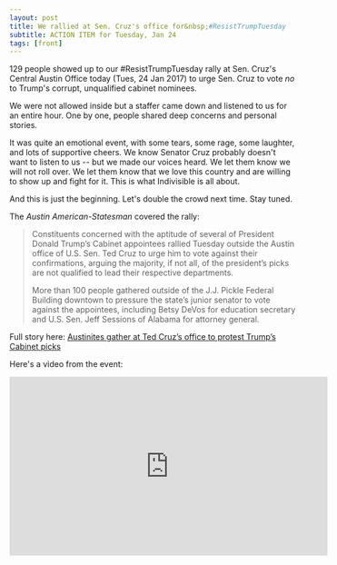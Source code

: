 ```yaml
---
layout: post
title: We rallied at Sen. Cruz's office for&nbsp;#ResistTrumpTuesday
subtitle: ACTION ITEM for Tuesday, Jan 24
tags: [front]
---
```


129 people showed up to our #ResistTrumpTuesday rally at Sen. Cruz's
Central Austin Office today (Tues, 24 Jan 2017) to urge Sen. Cruz to
vote *no* to Trump's corrupt, unqualified cabinet nominees.

We were not allowed inside but a staffer came down and listened to us for an entire hour. One by one, people shared deep concerns and personal stories.

It was quite an emotional event, with some tears, some rage, some
laughter, and lots of supportive cheers. We know Senator Cruz probably
doesn't want to listen to us -- but we made our voices heard. We let them
know we will not roll over. We let them know that we love this country
and are willing to show up and fight for it. This is what Indivisible
is all about.

And this is just the beginning. Let's double the crowd next time. Stay tuned.

The _Austin American-Statesman_ covered the rally:

> Constituents concerned with the aptitude of several of President Donald Trump’s Cabinet appointees rallied Tuesday outside the Austin office of U.S. Sen. Ted Cruz to urge him to vote against their confirmations, arguing the majority, if not all, of the president’s picks are not qualified to lead their respective departments.
>
> More than 100 people gathered outside of the J.J. Pickle Federal Building downtown to pressure the state’s junior senator to vote against the appointees, including Betsy DeVos for education secretary and U.S. Sen. Jeff Sessions of Alabama for attorney general.

Full story here: [Austinites gather at Ted Cruz’s office to protest Trump’s Cabinet picks](http://www.mystatesman.com/news/state--regional-govt--politics/austinites-gather-ted-cruz-office-protest-trump-cabinet-picks/PeEG7vCs8S1ZKyohSStTrJ/)

Here's a video from the event:

<iframe width="560" height="315" src="https://www.youtube.com/embed/XvQwSMxGdDw" frameborder="0" allowfullscreen></iframe>
